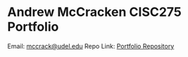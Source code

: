 # Andrew McCracken CISC275 Portfolio 
Email: mccrack@udel.edu
Repo Link: [Portfolio Repository](https://github.com/mccrackudel/mccrackudel.github.io)

